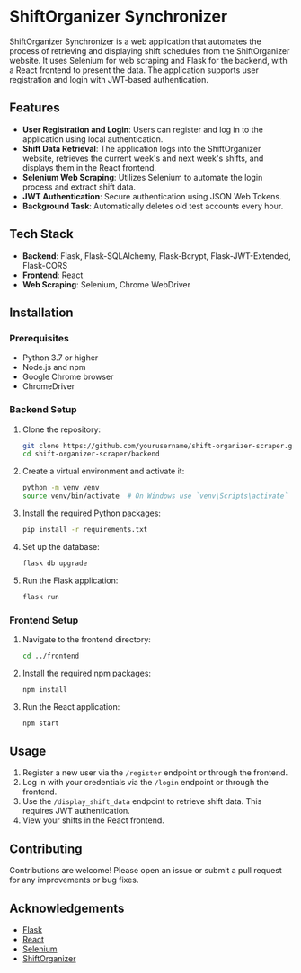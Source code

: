 # ShiftOrganizer Synchronizer
ShiftOrganizer Synchronizer is a web application that automates the process of retrieving and displaying shift schedules from the ShiftOrganizer website. It uses Selenium for web scraping and Flask for the backend, with a React frontend to present the data. The application supports user registration and login with JWT-based authentication.

## Features

- **User Registration and Login**: Users can register and log in to the application using local authentication.
- **Shift Data Retrieval**: The application logs into the ShiftOrganizer website, retrieves the current week's and next week's shifts, and displays them in the React frontend.
- **Selenium Web Scraping**: Utilizes Selenium to automate the login process and extract shift data.
- **JWT Authentication**: Secure authentication using JSON Web Tokens.
- **Background Task**: Automatically deletes old test accounts every hour.

## Tech Stack

- **Backend**: Flask, Flask-SQLAlchemy, Flask-Bcrypt, Flask-JWT-Extended, Flask-CORS
- **Frontend**: React
- **Web Scraping**: Selenium, Chrome WebDriver

## Installation

### Prerequisites

- Python 3.7 or higher
- Node.js and npm
- Google Chrome browser
- ChromeDriver

### Backend Setup

1. Clone the repository:
    ```bash
    git clone https://github.com/yourusername/shift-organizer-scraper.git
    cd shift-organizer-scraper/backend
    ```

2. Create a virtual environment and activate it:
    ```bash
    python -m venv venv
    source venv/bin/activate  # On Windows use `venv\Scripts\activate`
    ```

3. Install the required Python packages:
    ```bash
    pip install -r requirements.txt
    ```

4. Set up the database:
    ```bash
    flask db upgrade
    ```

5. Run the Flask application:
    ```bash
    flask run
    ```

### Frontend Setup

1. Navigate to the frontend directory:
    ```bash
    cd ../frontend
    ```

2. Install the required npm packages:
    ```bash
    npm install
    ```

3. Run the React application:
    ```bash
    npm start
    ```

## Usage

1. Register a new user via the `/register` endpoint or through the frontend.
2. Log in with your credentials via the `/login` endpoint or through the frontend.
3. Use the `/display_shift_data` endpoint to retrieve shift data. This requires JWT authentication.
4. View your shifts in the React frontend.

## Contributing

Contributions are welcome! Please open an issue or submit a pull request for any improvements or bug fixes.


## Acknowledgements

- [Flask](https://flask.palletsprojects.com/)
- [React](https://reactjs.org/)
- [Selenium](https://www.selenium.dev/)
- [ShiftOrganizer](https://www.shiftorganizer.com/)
